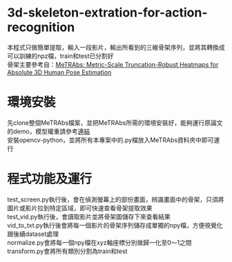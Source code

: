 # 3d-skeleton-extration-for-action-recognition
本程式只做簡單提取，輸入一段影片，輸出所看到的三維骨架序列，並將其轉換成可以訓練的npz檔，train和test已分割好  
骨架主要參考自：[MeTRAbs: Metric-Scale Truncation-Robust Heatmaps for Absolute 3D Human Pose Estimation](https://github.com/isarandi/metrabs?tab=readme-ov-file#metrabs-absolute-3d-human-pose-estimator)  
# 環境安裝
先clone整個MeTRAbs檔案，並把MeTRAbs所需的環境安裝好，能夠運行原論文的demo，模型權重請參考[連結](https://omnomnom.vision.rwth-aachen.de/data/metrabs/)  
安裝opencv-python，並將所有本專案中的.py檔放入MeTRAbs資料夾中即可運行
# 程式功能及運行
test_screen.py執行後，會在偵測螢幕上的部份畫面，辨識畫面中的骨架，只須將圖片或影片拉到特定區域，即可快速查看骨架提取效果    
test_vid.py執行後，會讀取影片並將骨架圖儲存下來查看結果  
vid_to_txt.py執行後會將每一個影片的骨架序列儲存成單獨的npy檔，方便視覺化跟後續dataset處理  
normalize.py會將每一個npy檔在xyz軸座標分別做歸一化至0～1之間  
transform.py會將所有類別分割為train和test
